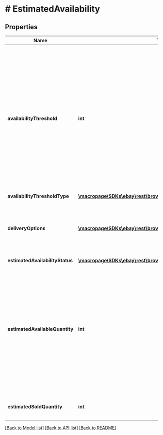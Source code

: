 # # EstimatedAvailability

## Properties

Name | Type | Description | Notes
------------ | ------------- | ------------- | -------------
**availabilityThreshold** | **int** | This field is return only when the seller sets their &#39;display item quantity&#39; preference to Display &amp;quot;More than 10 available&amp;quot; in your listing (if applicable). The value of this field will be &amp;quot;10&amp;quot;, which is the threshold value. Code so that your app gracefully handles any future changes to this value. | [optional] 
**availabilityThresholdType** | [**\macropage\SDKs\ebay\rest\browse\Model\AvailabilityThresholdEnum**](AvailabilityThresholdEnum.md) |  | [optional] 
**deliveryOptions** | [**\macropage\SDKs\ebay\rest\browse\Model\DeliveryOptionsEnum[]**](DeliveryOptionsEnum.md) | An array of available delivery options. Code so that your app gracefully handles any future changes to this list. | [optional] 
**estimatedAvailabilityStatus** | [**\macropage\SDKs\ebay\rest\browse\Model\AvailabilityStatusEnum**](AvailabilityStatusEnum.md) |  | [optional] 
**estimatedAvailableQuantity** | **int** | The estimated number of this item that are available for purchase. Because the quantity of an item can change several times within a second, it is impossible to return the exact quantity. So instead of returning quantity, the estimated availability of the item is returned. | [optional] 
**estimatedSoldQuantity** | **int** | The estimated number of this item that have been sold. | [optional] 

[[Back to Model list]](../../README.md#documentation-for-models) [[Back to API list]](../../README.md#documentation-for-api-endpoints) [[Back to README]](../../README.md)


